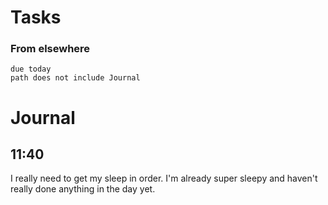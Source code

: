 # Tasks
### From elsewhere
```tasks
due today
path does not include Journal
```
# Journal
## 11:40
I really need to get my sleep in order. I'm already super sleepy and haven't really done anything in the day yet.